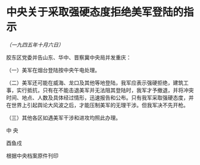 # 中央关于采取强硬态度拒绝美军登陆的指示

*（一九四五年十月六日）*

胶东区党委并告山东、华中、晋察冀中央局并发重庆：

（一）美军在烟台登陆按中央午电处理。

（二）美军还可能在威海、龙口及其他等地登陆，我军应表示强硬拒绝，建筑工事，实行抵抗，只有在不能击退美军并无法阻其登陆时，我军才予撤退，并将冲突时间、地点、人数及具体经过情形，迅速报告和公布。只有我军采取强硬态度，并在世界上引起舆论大风波之后，才能压制美军的无理干涉。但我军决不先开枪。

（三）其他各区如遇美军干涉和进攻均照此办理。

中 央

酉鱼戍

根据中央档案原件刊印